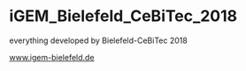 # iGEM_Bielefeld_CeBiTec_2018
everything developed by Bielefeld-CeBiTec 2018


www.igem-bielefeld.de
